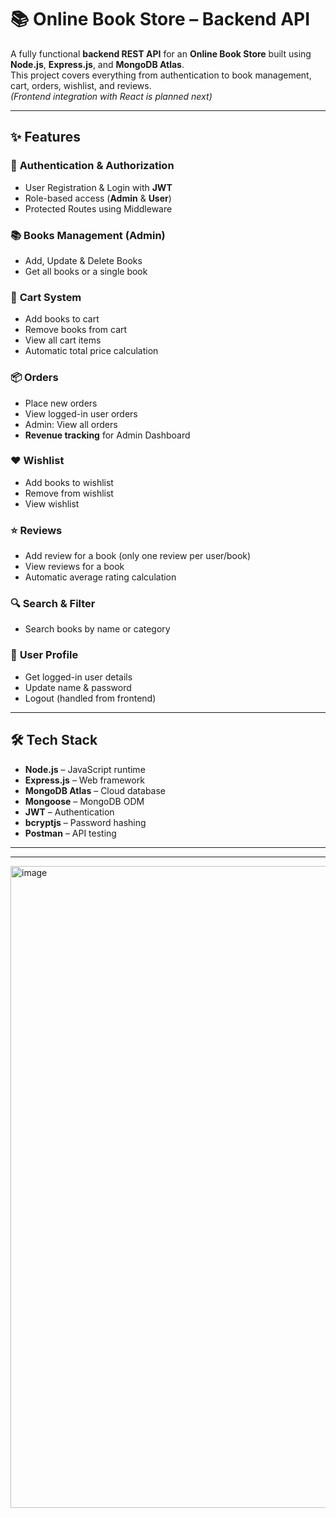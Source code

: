 # 📚 Online Book Store – Backend API

A fully functional **backend REST API** for an **Online Book Store** built using **Node.js**, **Express.js**, and **MongoDB Atlas**.  
This project covers everything from authentication to book management, cart, orders, wishlist, and reviews.  
*(Frontend integration with React is planned next)*

---

## ✨ Features

### 🔐 **Authentication & Authorization**
- User Registration & Login with **JWT**
- Role-based access (**Admin** & **User**)
- Protected Routes using Middleware

### 📚 **Books Management (Admin)**
- Add, Update & Delete Books  
- Get all books or a single book  

### 🛒 **Cart System**
- Add books to cart  
- Remove books from cart  
- View all cart items  
- Automatic total price calculation  

### 📦 **Orders**
- Place new orders  
- View logged-in user orders  
- Admin: View all orders  
- **Revenue tracking** for Admin Dashboard  

### ❤️ **Wishlist**
- Add books to wishlist  
- Remove from wishlist  
- View wishlist  

### ⭐ **Reviews**
- Add review for a book (only one review per user/book)  
- View reviews for a book  
- Automatic average rating calculation  

### 🔍 **Search & Filter**
- Search books by name or category

### 👤 **User Profile**
- Get logged-in user details  
- Update name & password  
- Logout (handled from frontend)

---

## 🛠 Tech Stack
- **Node.js** – JavaScript runtime
- **Express.js** – Web framework
- **MongoDB Atlas** – Cloud database
- **Mongoose** – MongoDB ODM
- **JWT** – Authentication
- **bcryptjs** – Password hashing
- **Postman** – API testing

---

---

<img width="1919" height="1027" alt="image" src="https://github.com/user-attachments/assets/9812a85b-2ef1-480a-bb27-db36ca035488" />






